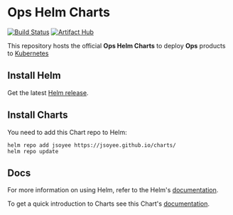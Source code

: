 # Ops Helm Charts

[![Build Status](https://github.com/jsoyee/charts/workflows/Lint%20and%20Test%20Charts/badge.svg)](https://github.com/jsoyee/charts/actions) [![Artifact Hub](https://img.shields.io/endpoint?url=https://artifacthub.io/badge/repository/jsoyee)](https://artifacthub.io/packages/search?repo=jsoyee)

This repository hosts the official **Ops Helm Charts** to deploy **Ops** products to [Kubernetes](https://kubernetes.io/)

## Install Helm

Get the latest [Helm release](https://github.com/kubernetes/helm#install).

## Install Charts

You need to add this Chart repo to Helm:

```console
helm repo add jsoyee https://jsoyee.github.io/charts/
helm repo update
```

## Docs

For more information on using Helm, refer to the Helm's [documentation](https://docs.helm.sh/using_helm/#quickstart-guide).

To get a quick introduction to Charts see this Chart's [documentation](https://docs.helm.sh/developing_charts/#charts).
